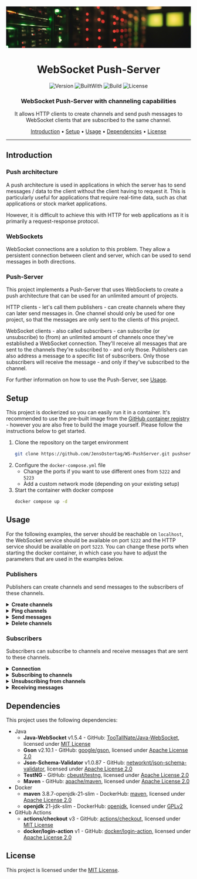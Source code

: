 <div align="center">

![Header](img/header.jpg)

# WebSocket Push-Server

![Version](https://img.shields.io/badge/version-v1.0.0-yellow?style=for-the-badge)
![BuiltWith](https://img.shields.io/badge/built%20with-Java-orange?style=for-the-badge)
![Build](https://img.shields.io/github/actions/workflow/status/JensOstertag/WS-PushServer/deploy-image.yml?style=for-the-badge)
![License](https://img.shields.io/badge/license-MIT-blue?style=for-the-badge)



### WebSocket Push-Server with channeling capabilities

It allows HTTP clients to create channels and send push messages to WebSocket clients that are subscribed to the same channel.

[Introduction](#introduction) • [Setup](#setup) • [Usage](#usage) • [Dependencies](#dependencies) • [License](#license)

</div>

<hr>

<h2 id="introduction">Introduction</h2>

### Push architecture
A push architecture is used in applications in which the server has to send messages / data to the client without the client having to request it.
This is particularly useful for applications that require real-time data, such as chat applications or stock market applications.

However, it is difficult to achieve this with HTTP for web applications as it is primarily a request-response protocol.

### WebSockets
WebSocket connections are a solution to this problem.
They allow a persistent connection between client and server, which can be used to send messages in both directions.

### Push-Server
This project implements a Push-Server that uses WebSockets to create a push architecture that can be used for an unlimited amount of projects.

HTTP clients - let's call them publishers - can create channels where they can later send messages in.
One channel should only be used for one project, so that the messages are only sent to the clients of this project.

WebSocket clients - also called subscribers - can subscribe (or unsubscribe) to (from) an unlimited amount of channels once they've established a WebSocket connection.
They'll receive all messages that are sent to the channels they're subscribed to - and only those.
Publishers can also address a message to a specific list of subscribers.
Only those subscribers will receive the message - and only if they've subscribed to the channel.

For further information on how to use the Push-Server, see [Usage](#usage).

<h2 id="setup">Setup</h2>

This project is dockerized so you can easily run it in a container.
It's recommended to use the pre-built image from the [GitHub container registry](https://ghcr.io/jensostertag/pushserver) - however you are also free to build the image yourself.
Please follow the instructions below to get started.

1. Clone the repository on the target environment
   ```sh
   git clone https://github.com/JensOstertag/WS-PushServer.git pushserver
   ```
2. Configure the `docker-compose.yml` file
   - Change the ports if you want to use different ones from `5222` and `5223`
   - Àdd a custom network mode (depending on your existing setup)
3. Start the container with docker compose
   ```sh
   docker compose up -d
   ```

<h2 id="usage">Usage</h2>

For the following examples, the server should be reachable on `localhost`, the WebSocket service should be available on port `5222` and the HTTP service should be available on port `5223`.
You can change these ports when starting the docker container, in which case you have to adjust the parameters that are used in the examples below.

### Publishers
Publishers can create channels and send messages to the subscribers of these channels.

<details>
<summary><strong>Create channels</strong></summary>

You can create a channel by sending a `POST` request to the `/channel/create` route:
```http
POST /channel/create HTTP/1.1
Host: localhost:5223

{
  "messageType": "SERVER_ACTION",
  "action": "CREATE_CHANNEL",
  "data": {
    "channel": "channelName"
  }
}
```

| Field          | Description                                     |
|----------------|-------------------------------------------------|
| `data.channel` | The name of the channel that you want to create |

<details>
<summary>Response - Success</summary>

You'll receive a JSON response when the channel was created successfully:
```json
{
  "messageType": "SERVER_ACK",
  "code": 200,
  "message": "Created",
  "data": {
    "channel": "channelName",
    "channelToken": "CHANNEL_TOKEN"
  }
}
```

| Field               | Description                                                                 |
|---------------------|-----------------------------------------------------------------------------|
| `data.channel`      | The name of the channel that was created                                    |
| `data.channelToken` | The token that has to be used to send messages to the channel's subscribers |

The channel token needs to be saved in a secure place.
You'll need it every time you want to perform an action on the channel, such as sending a message to its subscribers.
</details>

<details>
<summary>Response - Error</summary>

If there was an error whilst creating the channel, you'll receive the following response:
```json
{
  "messageType": "ERROR",
  "code": 409,
  "message": "Message",
  "data": {
    "errorDetails": "Details"
  }
}
```

| Field               | Description                           |
|---------------------|---------------------------------------|
| `message`           | Short description of what happened    |
| `data.errorDetails` | Details about the error that occurred |
</details>
</details>

<details>
<summary><strong>Ping channels</strong></summary>

Channels can be pinged to check whether they exist or to get information about it.

```http
POST /channel/ping HTTP/1.1
Host: localhost:5223

{
  "messageType": "SERVER_ACTION",
  "action": "PING_CHANNEL",
  "data": {
    "channel": "channelName",
    "channelToken": "CHANNEL_TOKEN"
  }
}
```

| Field               | Description                                                                     |
|---------------------|---------------------------------------------------------------------------------|
| `data.channel`      | The name of the channel that you want to ping                                   |
| `data.channelToken` | The channel token or `null` if you only want to know whether the channel exists |

<details>
<summary>Response - Success</summary>

If the channel exists and the specified channel token is correct, you'll receive a response which looks like this:
```json
{
  "messageType": "SERVER_ACK",
  "code": 200,
  "message": "OK",
  "data": {
    "channel": "channelName",
    "channelToken": null
  }
}
```

| Field               | Description                                                      |
|---------------------|------------------------------------------------------------------|
| `data.channel`      | The name of the channel that was pinged                          |
| `data.channelToken` | Always `null` (it's only present to comply with the JSON schema) |
</details>

<details>
<summary>Response - Error</summary>

If there was an error whilst pinging the channel, the response will look like this:
```json
{
  "messageType": "ERROR",
  "code": 0,
  "message": "Message",
  "data": {
    "errorDetails": "Details"
  }
}
```

| Field               | Description                           |
|---------------------|---------------------------------------|
| `message`           | Short description of what happened    |
| `data.errorDetails` | Details about the error that occurred |
</details>
</details>

<details>
<summary><strong>Send messages</strong></summary>

Messages can be sent to all subscribers of a channel or to a list of specific subscribers.
    
```http
POST /push HTTP/1.1
Host: localhost:5223

{
  "messageType": "SERVER_ACTION",
  "action": "PUSH_MESSAGE",
  "data": {
    "channel": "channelName",
    "channelToken": "channelToken",
    "recipients": [],
    "message": "message"
  }
}
```

| Field               | Description                                                                                                                                          |
|---------------------|------------------------------------------------------------------------------------------------------------------------------------------------------|
| `data.channel`      | The name of the channel that you want to send the message in                                                                                         |
| `data.channelToken` | The channel token that you received when creating the channel                                                                                        |
| `data.recipients`   | A list of UUIDs of recipients that should receive the message <br> If this list is empty, the message will be sent to all subscribers of the channel |
| `data.message`      | The message that should be sent                                                                                                                      |

The recipients can be specified in order to create a private messaging system.
As this requires specification of the client's UUID, clients have to send an API call (or something comparable) to the backend of your application with their UUID upon subscribing to a channel.

<details>
<summary>Response - Success</summary>

In case of a successful message push, you'll receive the following response:
```json
{
  "messageType": "SERVER_ACK",
  "code": 200,
  "message": "Sent",
  "data": {
    "channel": "channelName",
    "channelToken": null
  }
}
```

| Field               | Description                                                      |
|---------------------|------------------------------------------------------------------|
| `data.channel`      | The name of the channel in which the message was sent            |
| `data.channelToken` | Always `null` (it's only present to comply with the JSON schema) |
</details>

<details>
<summary>Response - Error</summary>

If there was an error whilst sending the message, the response will look like this:
```json
{
  "messageType": "ERROR",
  "code": 0,
  "message": "Message",
  "data": {
    "errorDetails": "Details"
  }
}
```

| Field               | Description                           |
|---------------------|---------------------------------------|
| `message`           | Short description of what happened    |
| `data.errorDetails` | Details about the error that occurred |
</details>
</details>

<details>
<summary><strong>Delete channels</strong></summary>

It's a good practice to delete channels that are no longer in use.
This can be done by sending a `POST` request to the `/channel/delete` route:
```http
POST /channel/delete HTTP/1.1

{
  "messageType": "SERVER_ACTION",
  "action": "DELETE_CHANNEL",
  "data": {
    "channel": "channelName",
    "channelToken": "channelToken"
  }
}
```

| Field               | Description                                                   |
|---------------------|---------------------------------------------------------------|
| `data.channel`      | The name of the channel that you want to delete               |
| `data.channelToken` | The channel token that you received when creating the channel |

<details>
<summary>Response - Success</summary>

If the channel was deleted successfully, you'll receive the following response:
```json
{
  "messageType": "SERVER_ACK",
  "code": 200,
  "message": "Deleted",
  "data": {
    "channel": "channelName",
    "channelToken": null
  }
}
```

| Field               | Description                                                      |
|---------------------|------------------------------------------------------------------|
| `data.channel`      | The name of the channel that was deleted                         |
| `data.channelToken` | Always `null` (it's only present to comply with the JSON schema) |
</details>

<details>
<summary>Response - Error</summary>

If there was an error whilst deleting the channel, the response will look like this:
```json
{
  "messageType": "ERROR",
  "code": 0,
  "message": "Message",
  "data": {
    "errorDetails": "Details"
  }
}
```

| Field               | Description                           |
|---------------------|---------------------------------------|
| `message`           | Short description of what happened    |
| `data.errorDetails` | Details about the error that occurred |
</details>
</details>

### Subscribers
Subscribers can subscribe to channels and receive messages that are sent to these channels.

<details>
<summary><strong>Connection</strong></summary>

To connect to the Push-Server, a client has to establish a WebSocket connection to `ws://localhost:5222`.

The client will automatically receive a message from the server:
```json
{
  "messageType": "CLIENT_ACK",
  "code": 200,
  "message": "Connected",
  "data": {
    "uuid": "clientUuid",
    "subscribedChannels": []
  }
}
```

| Field                     | Description                                                                                                                 |
|---------------------------|-----------------------------------------------------------------------------------------------------------------------------|
| `data.uuid`               | The UUID of the client that was generated by the server <br> It is used by publishers to send a message to specific clients |
| `data.subscribedChannels` | A list of channels that the client is subscribed to <br> Initially empty                                                    |
</details>

<details>
<summary><strong>Subscribing to channels</strong></summary>

Before a client can receive messages, he has to subscribe to a channel.
This can be done by sending a message to the server:
```json
{
  "messageType": "CLIENT_ACTION",
  "action": "SUBSCRIBE",
  "data": {
    "channel": "channelName"
  }
}
```

| Field          | Description                                       |
|----------------|---------------------------------------------------|
| `data.channel` | The name of the channel that should be subscribed |

<details>
<summary>Response - Success</summary>

If the channel was subscribed successfully, the client will receive the following response:
```json
{
  "messageType": "CLIENT_ACK",
  "code": 200,
  "message": "Connected",
  "data": {
    "uuid": "clientUuid",
    "subscribedChannels": [
      "channelName"
    ]
  }
}
```

| Field                     | Description                                                                                                     |
|---------------------------|-----------------------------------------------------------------------------------------------------------------|
| `data.uuid`               | The UUID of the client that was generated by the server                                                         |
| `data.subscribedChannels` | A list of channels that the client is subscribed to <br> The channel that was subscribed to is now in this list |
</details>
</details>

<details>
<summary><strong>Unsubscribing from channels</strong></summary>

If a client wishes to no longer receive messages from a specific channel, he can unsubscribe from that channel by sending a message to the server:
```json
{
  "messageType": "CLIENT_ACTION",
  "action": "UNSUBSCRIBE",
  "data": {
    "channel": "channelName"
  }
}
```

| Field          | Description                                         |
|----------------|-----------------------------------------------------|
| `data.channel` | The name of the channel that should be unsubscribed |

<details>
<summary>Response - Success</summary>

If the client unsubscribed from the channel successfully, the client will receive the following response:
```json
{
  "messageType": "CLIENT_ACK",
  "code": 200,
  "message": "Connected",
  "data": {
    "uuid": "clientUuid",
    "subscribedChannels": []
  }
}
```

| Field                     | Description                                                                                                          |
|---------------------------|----------------------------------------------------------------------------------------------------------------------|
| `data.uuid`               | The UUID of the client that was generated by the server                                                              |
| `data.subscribedChannels` | A list of channels that the client is subscribed to <br> The channel that was unsubscribed is no longer in this list |
</details>
</details>

<details>
<summary><strong>Receiving messages</strong></summary>

TODO
</details>

<h2 id="dependencies">Dependencies</h2>
This project uses the following dependencies:

- Java
  - **Java-WebSocket** v1.5.4 - GitHub: [TooTallNate/Java-WebSocket](https://github.com/TooTallNate/Java-WebSocket), licensed under [MIT License](https://github.com/TooTallNate/Java-WebSocket/blob/master/LICENSE)
  - **Gson** v2.10.1 - GitHub: [google/gson](https://github.com/google/gson), licensed under [Apache License 2.0](https://github.com/google/gson/blob/main/LICENSE)
  - **Json-Schema-Validator** v1.0.87 - GitHub: [networknt/json-schema-validator](https://github.com/networknt/json-schema-validator), licensed under [Apache License 2.0](https://github.com/networknt/json-schema-validator/blob/master/LICENSE)
  - **TestNG** - GitHub: [cbeust/testng](https://github.com/testng-team/testng), licensed under [Apache License 2.0](https://github.com/testng-team/testng/blob/master/LICENSE.txt)
  - **Maven** - GitHub: [apache/maven](https://github.com/apache/maven), licensed under [Apache License 2.0](https://github.com/apache/maven/blob/master/LICENSE)
- Docker
  - **maven** 3.8.7-openjdk-21-slim - DockerHub: [maven](https://hub.docker.com/_/maven), licensed under [Apache License 2.0](https://www.apache.org/licenses/LICENSE-2.0) 
  - **openjdk** 21-jdk-slim - DockerHub: [openjdk](https://hub.docker.com/_/openjdk), licensed under [GPLv2](https://openjdk.org/legal/gplv2+ce.html)
- GitHub Actions
  - **actions/checkout** v3 - GitHub: [actions/checkout](https://github.com/actions/checkout), licensed under [MIT License](https://github.com/actions/checkout/blob/main/LICENSE)
  - **docker/login-action** v1 - GitHub: [docker/login-action](https://github.com/docker/login-action), licensed under [Apache License 2.0](https://github.com/docker/login-action/blob/master/LICENSE)

<h2 id="license">License</h2>

This project is licensed under the <a href="./LICENSE">MIT License</a>.
